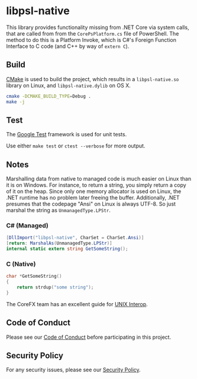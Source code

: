 # libpsl-native

This library provides functionality missing from .NET Core via system calls,
that are called from from the `CorePsPlatform.cs` file of PowerShell. The
method to do this is a Platform Invoke, which is C#'s Foreign Function
Interface to C code (and C++ by way of `extern C`).

## Build

[CMake][] is used to build the project, which results in a `libpsl-native.so`
library on Linux, and `libpsl-native.dylib` on OS X.

```sh
cmake -DCMAKE_BUILD_TYPE=Debug .
make -j
```

[CMake]: https://cmake.org/cmake/help/v2.8.12/cmake.html

## Test

The [Google Test][] framework is used for unit tests.

Use either `make test` or `ctest --verbose` for more output.

[Google Test]: https://github.com/google/googletest/tree/release-1.7.0

## Notes

Marshalling data from native to managed code is much easier on Linux than it is
on Windows. For instance, to return a string, you simply return a copy of it on
the heap. Since only one memory allocator is used on Linux, the .NET runtime
has no problem later freeing the buffer. Additionally, .NET presumes that the
codepage "Ansi" on Linux is always UTF-8. So just marshal the string as
`UnmanagedType.LPStr`.

### C# (Managed)

```c#
[DllImport("libpsl-native", CharSet = CharSet.Ansi)]
[return: MarshalAs(UnmanagedType.LPStr)]
internal static extern string GetSomeString();
```

### C (Native)

```c
char *GetSomeString()
{
    return strdup("some string");
}
```

The CoreFX team has an excellent guide for [UNIX Interop][].

[UNIX Interop]: https://github.com/dotnet/corefx/blob/master/Documentation/coding-guidelines/interop-guidelines.md#unix-shims

## Code of Conduct

Please see our [Code of Conduct](CODE_OF_CONDUCT.md) before participating in this project.

## Security Policy

For any security issues, please see our [Security Policy](.github/SECURITY.md).
